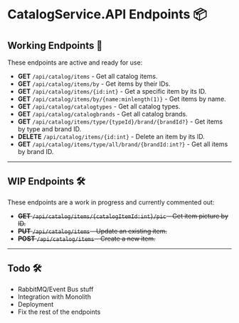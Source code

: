 # CatalogService.API Endpoints 📦

## Working Endpoints 🚀
These endpoints are active and ready for use:

- **GET** `/api/catalog/items` - Get all catalog items.
- **GET** `/api/catalog/items/by` - Get items by their IDs.
- **GET** `/api/catalog/items/{id:int}` - Get a specific item by its ID.
- **GET** `/api/catalog/items/by/{name:minlength(1)}` - Get items by name.
- **GET** `/api/catalog/catalogtypes` - Get all catalog types.
- **GET** `/api/catalog/catalogbrands` - Get all catalog brands.
- **GET** `/api/catalog/items/type/{typeId}/brand/{brandId?}` - Get items by type and brand ID.
- **DELETE** `/api/catalog/items/{id:int}` - Delete an item by its ID.
- **GET** `/api/catalog/items/type/all/brand/{brandId:int?}` - Get all items by brand ID.
---

## WIP Endpoints 🛠️
These endpoints are a work in progress and currently commented out:

- ~~**GET** `/api/catalog/items/{catalogItemId:int}/pic` - Get item picture by ID.~~
- ~~**PUT** `/api/catalog/items` - Update an existing item.~~
- ~~**POST** `/api/catalog/items` - Create a new item.~~


---



## Todo 🛠️
- RabbitMQ/Event Bus stuff
- Integration with Monolith
- Deployment
- Fix the rest of the endpoints

